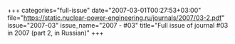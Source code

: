 +++
categories="full-issue"
date="2007-03-01T00:27:53+03:00"
file="https://static.nuclear-power-engineering.ru/journals/2007/03-2.pdf"
issue="2007-03"
issue_name="2007 - #03"
title="Full issue of journal #03 in 2007 (part 2, in Russian)"
+++